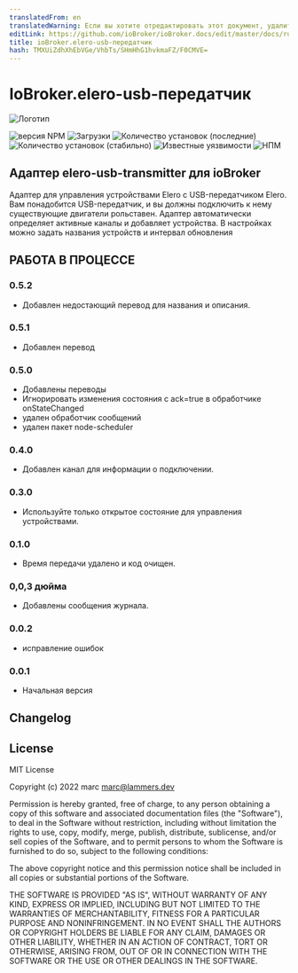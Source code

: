```yaml
---
translatedFrom: en
translatedWarning: Если вы хотите отредактировать этот документ, удалите поле «translatedFrom», в противном случае этот документ будет снова автоматически переведен
editLink: https://github.com/ioBroker/ioBroker.docs/edit/master/docs/ru/adapterref/iobroker.elero-usb-transmitter/README.md
title: ioBroker.elero-usb-передатчик
hash: TMXUiZdhXhEbVGe/VhbTs/SHmHhG1hvkmaFZ/F0CMVE=
---
```

# IoBroker.elero-usb-передатчик
![Логотип](../../../en/adapterref/iobroker.elero-usb-transmitter/admin/elero-usb-transmitter.png)

![версия NPM](http://img.shields.io/npm/v/iobroker.elero-usb-transmitter.svg)
![Загрузки](https://img.shields.io/npm/dm/iobroker.elero-usb-transmitter.svg)
![Количество установок (последние)](http://iobroker.live/badges/elero-usb-transmitter-installed.svg)
![Количество установок (стабильно)](http://iobroker.live/badges/elero-usb-transmitter-stable.svg)
![Известные уязвимости](https://snyk.io/test/github/marc2016/ioBroker.elero-usb-transmitter/badge.svg)
![НПМ](https://nodei.co/npm/iobroker.elero-usb-transmitter.png?downloads=true)

## Адаптер elero-usb-transmitter для ioBroker
Адаптер для управления устройствами Elero с USB-передатчиком Elero.
Вам понадобится USB-передатчик, и вы должны подключить к нему существующие двигатели рольставен. Адаптер автоматически определяет активные каналы и добавляет устройства. В настройках можно задать названия устройств и интервал обновления

## **РАБОТА В ПРОЦЕССЕ**
### 0.5.2
- Добавлен недостающий перевод для названия и описания.

### 0.5.1
- Добавлен перевод

### 0.5.0
- Добавлены переводы
- Игнорировать изменения состояния с ack=true в обработчике onStateChanged
- удален обработчик сообщений
- удален пакет node-scheduler

### 0.4.0
- Добавлен канал для информации о подключении.

### 0.3.0
- Используйте только открытое состояние для управления устройствами.

### 0.1.0
- Время передачи удалено и код очищен.

### 0,0,3 дюйма
- Добавлены сообщения журнала.

### 0.0.2
- исправление ошибок

### 0.0.1
- Начальная версия

## Changelog

## License

MIT License

Copyright (c) 2022 marc <marc@lammers.dev>

Permission is hereby granted, free of charge, to any person obtaining a copy
of this software and associated documentation files (the "Software"), to deal
in the Software without restriction, including without limitation the rights
to use, copy, modify, merge, publish, distribute, sublicense, and/or sell
copies of the Software, and to permit persons to whom the Software is
furnished to do so, subject to the following conditions:

The above copyright notice and this permission notice shall be included in all
copies or substantial portions of the Software.

THE SOFTWARE IS PROVIDED "AS IS", WITHOUT WARRANTY OF ANY KIND, EXPRESS OR
IMPLIED, INCLUDING BUT NOT LIMITED TO THE WARRANTIES OF MERCHANTABILITY,
FITNESS FOR A PARTICULAR PURPOSE AND NONINFRINGEMENT. IN NO EVENT SHALL THE
AUTHORS OR COPYRIGHT HOLDERS BE LIABLE FOR ANY CLAIM, DAMAGES OR OTHER
LIABILITY, WHETHER IN AN ACTION OF CONTRACT, TORT OR OTHERWISE, ARISING FROM,
OUT OF OR IN CONNECTION WITH THE SOFTWARE OR THE USE OR OTHER DEALINGS IN THE
SOFTWARE.
